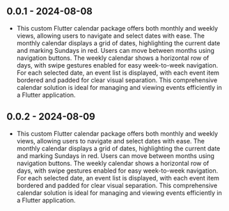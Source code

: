 ## 0.0.1 - 2024-08-08

* This custom Flutter calendar package offers both monthly and weekly views, allowing users to navigate and select dates with ease. The monthly calendar displays a grid of dates, highlighting the current date and marking Sundays in red. Users can move between months using navigation buttons. The weekly calendar shows a horizontal row of days, with swipe gestures enabled for easy week-to-week navigation. For each selected date, an event list is displayed, with each event item bordered and padded for clear visual separation. This comprehensive calendar solution is ideal for managing and viewing events efficiently in a Flutter application.


## 0.0.2 - 2024-08-09

* This custom Flutter calendar package offers both monthly and weekly views, allowing users to navigate and select dates with ease. The monthly calendar displays a grid of dates, highlighting the current date and marking Sundays in red. Users can move between months using navigation buttons. The weekly calendar shows a horizontal row of days, with swipe gestures enabled for easy week-to-week navigation. For each selected date, an event list is displayed, with each event item bordered and padded for clear visual separation. This comprehensive calendar solution is ideal for managing and viewing events efficiently in a Flutter application.
